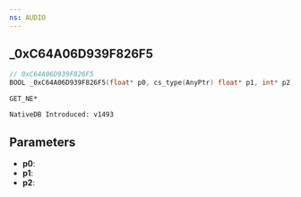 ```yaml
---
ns: AUDIO
---
```

## _0xC64A06D939F826F5

```c
// 0xC64A06D939F826F5
BOOL _0xC64A06D939F826F5(float* p0, cs_type(AnyPtr) float* p1, int* p2);
```

```
GET_NE*

NativeDB Introduced: v1493
```

## Parameters
* **p0**:
* **p1**:
* **p2**:
